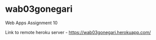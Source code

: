 # wab03gonegari

Web Apps Assignment 10

Link to remote heroku server - <https://wab03gonegari.herokuapp.com/>
